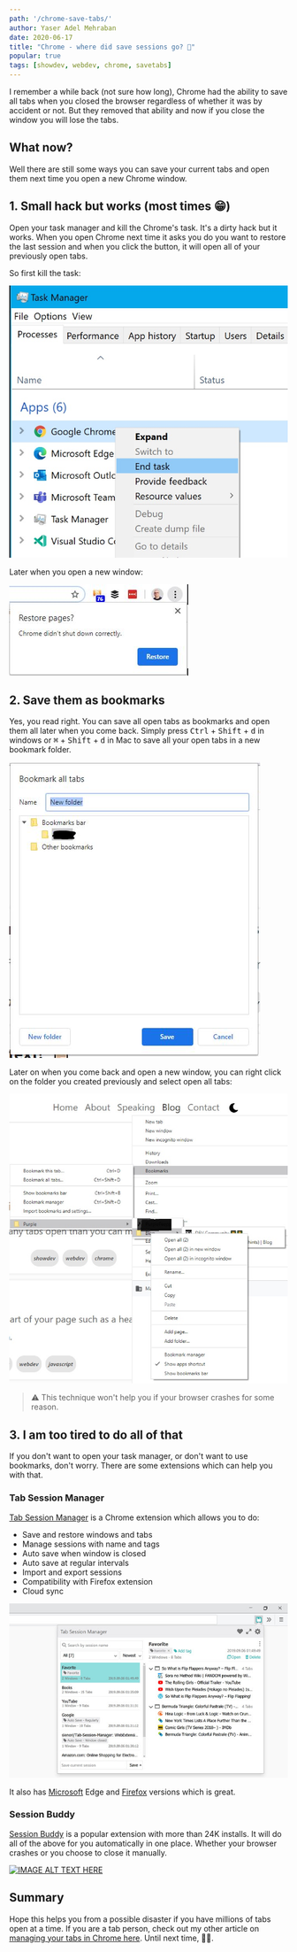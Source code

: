 ```yaml
---
path: '/chrome-save-tabs/'
author: Yaser Adel Mehraban
date: 2020-06-17
title: "Chrome - where did save sessions go? 🤔"
popular: true
tags: [showdev, webdev, chrome, savetabs]
---
```


I remember a while back (not sure how long), Chrome had the ability to save all tabs when you closed the browser regardless of whether it was by accident or not. But they removed that ability and now if you close the window you will lose the tabs.

<!--more-->

## What now?

Well there are still some ways you can save your current tabs and open them next time you open a new Chrome window.


## 1. Small hack but works (most times 😁)

Open your task manager and kill the Chrome's task. It's a dirty hack but it works. When you open Chrome next time it asks you do you want to restore the last session and when you click the button, it will open all of your previously open tabs.

So first kill the task:

![Kill Chrome task in windows task manager](./kill-chrome.jpg)

Later when you open a new window:

![Restore sessions in Chrome](./restore.jpg)

## 2. Save them as bookmarks

Yes, you read right. You can save all open tabs as bookmarks and open them all later when you come back. Simply press <kbd>Ctrl</kbd> + <kbd>Shift</kbd> + <kbd>d</kbd> in windows or <kbd>⌘</kbd> + <kbd>Shift</kbd> + <kbd>d</kbd> in Mac to save all your open tabs in a new bookmark folder.

![Chrome bookmark all open tabs](./bookmarkall.jpg)

Later on when you come back and open a new window, you can right click on the folder you created previously and select open all tabs:

![Chrome open all pages in bookmark folder](./open-all-bookmarks.jpg)

> ⚠️ This technique won't help you if your browser crashes for some reason.

## 3. I am too tired to do all of that

If you don't want to open your task manager, or don't want to use bookmarks, don't worry. There are some extensions which can help you with that.

### Tab Session Manager

[Tab Session Manager](https://chrome.google.com/webstore/detail/tab-session-manager/iaiomicjabeggjcfkbimgmglanimpnae?hl=en) is a Chrome extension which allows you to do:

* Save and restore windows and tabs
* Manage sessions with name and tags
* Auto save when window is closed
* Auto save at regular intervals
* Import and export sessions
* Compatibility with Firefox extension
* Cloud sync

![Chrome Tab Session Manager extension](./tabmanager.jpg)

It also has [Microsoft](https://microsoftedge.microsoft.com/addons/detail/jkjjclfiflhpjangefhgfjhgfbhajadk) Edge and [Firefox](https://addons.mozilla.org/ja/firefox/addon/tab-session-manager/) versions which is great.

### Session Buddy

[Session Buddy](https://chrome.google.com/webstore/detail/session-buddy/edacconmaakjimmfgnblocblbcdcpbko?hl=en) is a popular extension with more than 24K installs. It will do all of the above for you automatically in one place. Whether your browser crashes or you choose to close it manually.


[![IMAGE ALT TEXT HERE](https://img.youtube.com/vi/wY4NKrD1DWQ/0.jpg)](https://www.youtube.com/watch?v=wY4NKrD1DWQ)

## Summary

Hope this helps you from a possible disaster if you have millions of tabs open at a time. If you are a tab person, check out my other article on [managing your tabs in Chrome here](https://dev.to/yashints/chrome-arrange-your-tabs-with-tab-groups-267f). Until next time, 👋🏽.